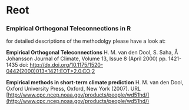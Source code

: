 Reot
====

### Empirical Orthogonal Teleconnections in R

for detailed descriptions of the methodolgy please have a look at:

**Empirical Orthogonal Teleconnections**
H. M. van den Dool, S. Saha, Å Johansson
Journal of Climate, Volume 13, Issue 8 (April 2000) pp. 1421-1435
doi: [http://dx.doi.org/10.1175/1520-0442(2000)013<1421:EOT>2.0.CO;2](http://dx.doi.org/10.1175/1520-0442(2000)013<1421:EOT>2.0.CO;2)

**Empirical methods in short-term climate prediction**
H. M. van den Dool,
Oxford University Press, Oxford, New York (2007). 
URL [http://www.cpc.ncep.noaa.gov/products/people/wd51hd/](http://www.cpc.ncep.noaa.gov/products/people/wd51hd/)